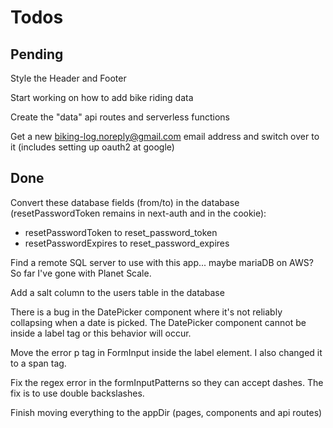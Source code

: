 # Todos

## Pending

Style the Header and Footer

Start working on how to add bike riding data

Create the "data" api routes and serverless functions

Get a new biking-log.noreply@gmail.com email address and switch over to it (includes setting up oauth2 at google)

## Done

Convert these database fields (from/to) in the database (resetPasswordToken remains in next-auth and in the cookie):

-   resetPasswordToken to reset_password_token
-   resetPasswordExpires to reset_password_expires

Find a remote SQL server to use with this app... maybe mariaDB on AWS? So far I've gone with Planet Scale.

Add a salt column to the users table in the database

There is a bug in the DatePicker component where it's not reliably collapsing when a date is picked. The DatePicker component cannot be inside a label tag or this behavior will occur.

Move the error p tag in FormInput inside the label element. I also changed it to a span tag.

Fix the regex error in the formInputPatterns so they can accept dashes. The fix is to use double backslashes.

Finish moving everything to the appDir (pages, components and api routes)
